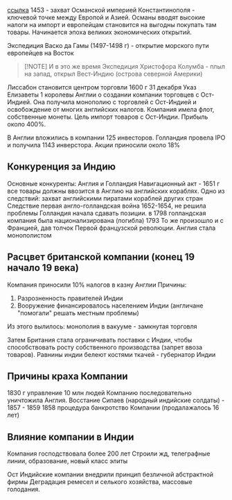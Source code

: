 [ссылка](https://www.youtube.com/watch?v=f8gZJF-36r4)
1453 - захват Османской империей Константинополя - ключевой точке между Европой и Азией. Османы вводят высокие налоги на импорт и европейцам становится на выгодны покупать там товары. Начинается эпоха великих экономических открытий.

Экспедиция Васко да Гамы (1497-1498 г) - открытие морского пути европейцев на Восток




> [!NOTE] И в это же время
> Экспедиция Христофора Колумба - плыл на запад, открыл Вест-Индию (острова северной Америки)

Лиссабон становится центром торговли 
1600 г 31 декабря Указ Елизаветы 1 королевы Англии о создании компании торговцев с Ост-Индией. Она получила монополию с торговлей с Ост-Индией и освобождение от многих английских налогов. Компания имела флот, собственные монеты. Цель импорт товаров с Ост-Индии. Прибыль около 400%.

В Англии вложились в компании 125 инвесторов. Голландия провела IPO и получила 1143 инверстора. Акции приносили около 18%

## Конкуренция за Индию 
Основные конкуренты: Англия и Голландия
Навигационный акт - 1651 г все товары должны ввозится в Англию на английских кораблях. Одно из следствий: захват английскими пиратами кораблей других стран
Следствие первая англо-голландская война 1652-1654, не решила проблемы
Голландия начала сдавать позиции.
в 1798 голландская компания была национализирована (погибла)
1793 То же произошло и с Францией, дав толчок Первой французской революции.
Англия стала монополистом 

## Расцвет британской компании (конец 19 начало 19 века)

Компания приносили 10% налогов в казну Англии 
Причины:
1) Разрозненность правителей Индии 
2) Вооружение финансировалось населением Индии (англичане "помогали" решать местным проблемы)

Из этого вылилось: монополия в вакууме - замкнутая торговля 

Затем Британия стала ограничивать поставки с Индии, чтобы способствовать росту собственного производства (запрет ввоза товаров).
Равнины индии белеют костями ткачей - губернатор Индии 

## Причины краха Компании
1830 г управление 10 млн людей
Компанию последовательно уничтожила Англия.
Восстание Сипаев (народный индийские солдаты) - 1857 - 1859
1858 процедура банкротство Компании (продалажалось 16 лет)

## Влияние компании в Индии 
Компания господствовала более 200 лет
Строили жд, телеграфные линии, образование, новый класс элиты 

Ост  Индийские компании внедрили принцип безличной абстрактной фирмы
Деградация ремесел и селького хозяйства, массовые голодания.

